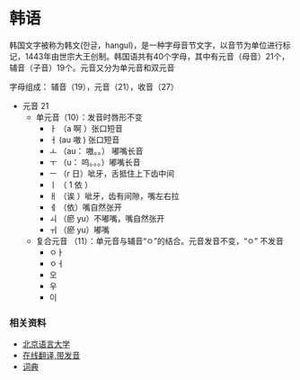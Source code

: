 # 韩语

韩国文字被称为韩文(한글，hangul)，是一种字母音节文字，以音节为单位进行标记，1443年由世宗大王创制。韩国语共有40个字母，其中有元音（母音）21个，辅音（子音）19个。元音又分为单元音和双元音

字母组成： 辅音（19），元音（21），收音（27）

- 元音 21
  - 单元音（10）：发音时唇形不变
    - ㅏ （a 啊 ）张口短音
    - ㅓ (au 嗷 ) 张口短音
    - ㅗ （au： 嗷。。） 嘟嘴长音
    - ㅜ （u： 呜。。。）嘟嘴长音
    - ㅡ （r 日）呲牙，舌抵住上下齿中间
    - ㅣ （ 1 依 ）
    - ㅐ （诶 ）呲牙，齿有间隙，嘴左右拉
    - ㅔ （依）嘴自然张开
    - ㅚ （瘀 yu）不嘟嘴，嘴自然张开
    - ㅟ （瘀 yu）嘟嘴
  - 复合元音 （11）：单元音与辅音“ㅇ”的结合。元音发音不变，“ㅇ” 不发音
    - ㅇㅏ
    - ㅇㅓ
    - 오
    - 우
    - 이

### 相关资料

- [北京语言大学](https://manage.eblcu.cn/specls/cls/demo-onlineblcu/zhhy1/course/part00.html)
- [在线翻译,带发音](https://zh.dict.naver.com/#/main)
- [词典](https://dic.daum.net/index.do?dic=hanja)
